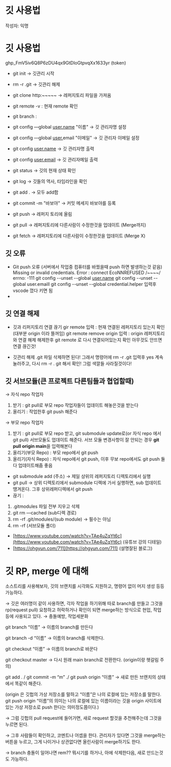 # 깃 사용법

작성자: 익명

# 깃 사용법

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    (token)

- git init → 깃관리 시작
- rm -r .git → 깃관리 해제

- git clone http:~~~~~ → 레퍼지토리 파일을 가져옴
- git remote -v : 현재 remote 확인
- git branch :

- git config —global [user.name](http://user.name) "이름" → 깃 관리자명 설정
- git config —global [user.](http://user.name)email "이메일" → 깃 관리자 이메일 설정
- git config [user.name](http://user.name) → 깃 관리자명 출력
- git config [user.email](http://user.email) → 깃 관리자메일 출력

- git status → 깃의 현재 상태 확인
- git log → 깃들의 역사, 타임라인을 확인

- git add . → 모두 add함
- git commit -m "바보야" → 커밋 메세지 바보야를 등록
- git push → 레퍼지 토리에 올림
- git pull → 레퍼지토리에 다른사람이 수정한것을 업데이트 (Merge까지)
- git fetch → 레퍼지토리에 다른사람이 수정한것을 업데이트 (Merge X)

## 깃 오류

- Git push 오류 (서버에서 작업중 컴퓨터를 바꿨을때 push 하면 발생하는것 같음)
Missing or invalid credentials. Error : connect EcoNNREFUSED /~~~~/ errno: -111
git config --unset --global [user.name](http://user.name/)
git config --unset --global user.emaill
git config --unset --global credential.helper
입력후 vscode 껐다 키면 됨
- 

## 깃 연결 해제

- 깃과 리퍼지토리 연결 끊기
gir remote 입력 : 현재 연결된 레퍼지토리 있는지 확인 (대부분 origin 이라 뜰꺼임)
git remote remove origin 입력 : origin 레퍼지토리와 연결 해제
해제한후 git remote 로 다시 연결되어있는지 확인 아무것도 안뜨면 연결 끊긴것!

- 깃관리 해제
.git 파일 삭제하면 된다! 그래서 명령어에
rm -r .git 입력후 yes 계속 눌러주고, 다시 rm -r . git 해서 확인! 그럼 색깔들 사라질것이다!

## 깃 서브모듈(큰 프로젝트 다른팀들과 협업할때)

→ 자식 repo 작업자

1. 받기 : git pull로 부모 repo 작업자들이 업데이트 해놓은것을 받는다
2. 올리기 : 작업한후 git push 해준다

→ 부모 repo 작업자

1. 받기 : git pull로 부모 repo 받고, git submodule update로(or 자식 repo 에서 git pull) 서브모듈도 업데이트 해준다. 서브 모듈 변경사항이 잘 안되는 경우 **git pull origin main**을 입력해본다 
2. 올리기(부모 Repo) : 부모 repo에서 git push
3. 올리기(자식 Repo) : 자식 repo에서 git push, 이후 무보 repo에서도 git push 둘다 업데이트해줌 좋음

- git submodule add (주소) → 제일 상위의 레퍼지토리 디렉토리에서 실행
- git pull → 상위 디렉토리에서 submodule 디렉에 가서 실행하면, sub 업데이트 떙겨온다. 그후 상위레퍼디렉에서 git push
- 끊기 : 
1. .gitmodules 파일 전부 지우고 삭제
2. git rm —cached (sub디렉 경로)
3. rm -rf .git/modules/(sub module) → 필수는 아님
4. rm -rf (서브모듈 폴더)

- [https://www.youtube.com/watch?v=TAe4uZqYt6c](https://www.youtube.com/watch?v=TAe4uZqYt6c) (유튜브 강의 디테일)
- [https://ohgyun.com/711](https://ohgyun.com/711) (설명잘된 블로그)

# 깃 RP, merge 에 대해

소스트리를 사용해보자, 깃의 브랜치를 시각화도 지원하고, 명령어 없이 머지 생성 등등 가능하다.

→ 깃은 여러명이 같이 사용하면, 각자 작업을 하기위해 따로 branch를 만들고 그것을 rp(request pull) 요청하고 허락하거나 확인이 되면 merge하는 방식으로 현업, 작업 등에 사용되고 있다. → 충돌예방, 작업세분화

git branch “이름” → 이름의 branch를 만든다

git branch -d “이름” → 이름의 branch를 삭제한다.

git checkout “이름” → 이름의 branch로 바꾼다

git checkout master → 다시 원래 main branch로 전환한다. (origin이랑 헷갈림 주의)

git add . / git commit -m “m” ./ git push origin “이름” → 새로 만든 브랜치의 상태에서 똑같이 해준다.

(origin 은 깃헙의 가상 저장소를 말하고 “이름”은 나의 로컬에 있는 저장소를 말한다. git push origin “이름”의 의미는 나의 로컬에 있는 이름이라는 깃을 origin 사이트에 있는 가상 저장소로 push 한다는 의미정도쯤이다.)

→ 그럼 깃헙의  pull request에 들어가면, 새로 request 할것을 추천해주는데 그것을 누르면 된다.

→ 그후 사람들이 확인하고, 코멘트나 어셉을 한다. 관리자가 있다면 그것을 merge하는 버튼을 누르고, 그게 나이거나 상관없다면 올린사람이 merge하기도 한다.

→ branch 충돌이 일어나면 rem?? 뭐시기를 하거나, 아에 삭제한다음, 새로 만드는것도 가능하다.